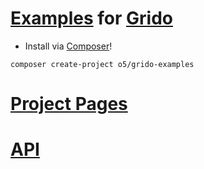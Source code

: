 [Examples](http://grido.bugyik.cz/example/) for [Grido](https://github.com/o5/grido)
=============
- Install via [Composer](http://getcomposer.org/)!

```
composer create-project o5/grido-examples
```

[Project Pages](http://o5.github.io/grido-examples)
=============

[API](http://o5.github.io/grido-examples/api/)
=============
